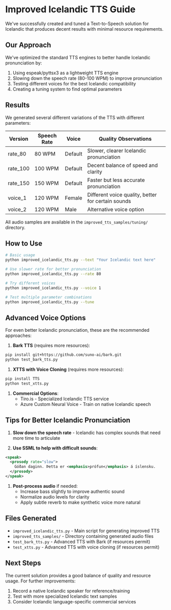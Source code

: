 # Improved Icelandic TTS Guide

We've successfully created and tuned a Text-to-Speech solution for Icelandic that produces decent results with minimal resource requirements.

## Our Approach

We've optimized the standard TTS engines to better handle Icelandic pronunciation by:

1. Using espeak/pyttsx3 as a lightweight TTS engine
1. Slowing down the speech rate (80-100 WPM) to improve pronunciation
1. Testing different voices for the best Icelandic compatibility
1. Creating a tuning system to find optimal parameters

## Results

We generated several different variations of the TTS with different parameters:

| Version | Speech Rate | Voice | Quality Observations |
|---------|------------|-------|----------------------|
| rate_80 | 80 WPM | Default | Slower, clearer Icelandic pronunciation |
| rate_100 | 100 WPM | Default | Decent balance of speed and clarity |
| rate_150 | 150 WPM | Default | Faster but less accurate pronunciation |
| voice_1 | 120 WPM | Female | Different voice quality, better for certain sounds |
| voice_2 | 120 WPM | Male | Alternative voice option |

All audio samples are available in the `improved_tts_samples/tuning/` directory.

## How to Use

```bash
# Basic usage
python improved_icelandic_tts.py --text "Your Icelandic text here"

# Use slower rate for better pronunciation
python improved_icelandic_tts.py --rate 80

# Try different voices
python improved_icelandic_tts.py --voice 1

# Test multiple parameter combinations
python improved_icelandic_tts.py --tune
```

## Advanced Voice Options

For even better Icelandic pronunciation, these are the recommended approaches:

1. **Bark TTS** (requires more resources):

```bash
pip install git+https://github.com/suno-ai/bark.git
python test_bark_tts.py
```

1. **XTTS with Voice Cloning** (requires more resources):

```bash
pip install TTS
python test_xtts.py
```

1. **Commercial Options**:
   - Tiro.is - Specialized Icelandic TTS service
   - Azure Custom Neural Voice - Train on native Icelandic speech

## Tips for Better Icelandic Pronunciation

1. **Slow down the speech rate** - Icelandic has complex sounds that need more time to articulate

1. **Use SSML to help with difficult sounds**:

```xml
<speak>
  <prosody rate="slow">
    Góðan daginn. Þetta er <emphasis>prófun</emphasis> á íslensku.
  </prosody>
</speak>
```

1. **Post-process audio** if needed:
   - Increase bass slightly to improve authentic sound
   - Normalize audio levels for clarity
   - Apply subtle reverb to make synthetic voice more natural

## Files Generated

- `improved_icelandic_tts.py` - Main script for generating improved TTS
- `improved_tts_samples/` - Directory containing generated audio files
- `test_bark_tts.py` - Advanced TTS with Bark (if resources permit)
- `test_xtts.py` - Advanced TTS with voice cloning (if resources permit)

## Next Steps

The current solution provides a good balance of quality and resource usage. For further improvements:

1. Record a native Icelandic speaker for reference/training
1. Test with more specialized Icelandic text samples
1. Consider Icelandic language-specific commercial services